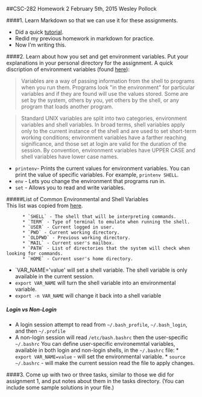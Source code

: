 ##CSC-282 Homework 2
February 5th, 2015
Wesley Pollock

####1. Learn Markdown so that we can use it for these assignments.
* Did a quick [tutorial](http://markdowntutorial.com/).
* Redid my previous homework in markdown for practice.
* Now I'm writing this.

####2. Learn about how you set and get environment variables. Put your
     explanations in your personal directory for the assignment.
A quick discription of environment variables (found
     [here](http://www.ee.surrey.ac.uk/Teaching/Unix/unix8.html)):

>Variables are a way of passing information from the shell to programs when
 you run them. Programs look "in the environment" for particular variables
 and if they are found will use the values stored. Some are set by the
 system, others by you, yet others by the shell, or any program that loads
 another program.

>Standard UNIX variables are split into two categories, environment
 variables and shell variables. In broad terms, shell variables apply only
 to the current instance of the shell and are used to set short-term
 working conditions; environment variables have a farther reaching
 significance, and those set at login are valid for the duration of the
 session. By convention, environment variables have UPPER CASE and shell
 variables have lower case names. 
* `printenv`- Prints the current values for environment variables. 
  You can print the value of specific variables. For example, `printenv
 SHELL`.
* `env` - Lets you change the environment that programs run in.
* `set` - Allows you to read and write variables.

#####List of Common Environmental and Shell Variables  
This list was copied from
[here](https://www.digitalocean.com/community/tutorials/how-to-read-and-set-environmental-and-shell-variables-on-a-linux-vps).

          * `SHELL` - The shell that will be interpreting commands.
          * `TERM` - Type of terminal to emulate when running the shell.
          * `USER` - Current logged in user.
          * `PWD` - Current working directory.
          * `OLDPWD` - Previous working directory.
          * `MAIL` - Current user's mailbox.
          * `PATH` - List of directories that the system will check when looking for commands.
          * `HOME` - Current user's home directory.

* `VAR_NAME='value' will set a shell variable.
  The shell variable is only available in the current session.
* `export VAR_NAME` will turn the shell variable into an environmental
  variable. 
* `export -n VAR_NAME` will change it back into a shell variable

##### Login vs Non-Login
* A login session attempt to read from `~/.bash_profile`, `~/.bash_login`,
and then `~/.profile`
* A non-login session will read `/etc/bash.bashrc` then the user-specific
`~/.bashrc`
  You can define user-specific environemntal variables, available in both
  login and non-login shells, in the `~/.bashrc` file:
        * `export VAR_NAME=value` - will set the environmental variable.
        * `source ~/.bashrc` - will make the current session read the file
        to apply changes. 
            
####3. Come up with two or three tasks, similar to those we did for assignment 1, and put notes about them in the tasks directory. (You can include some sample solutions in your file.)


